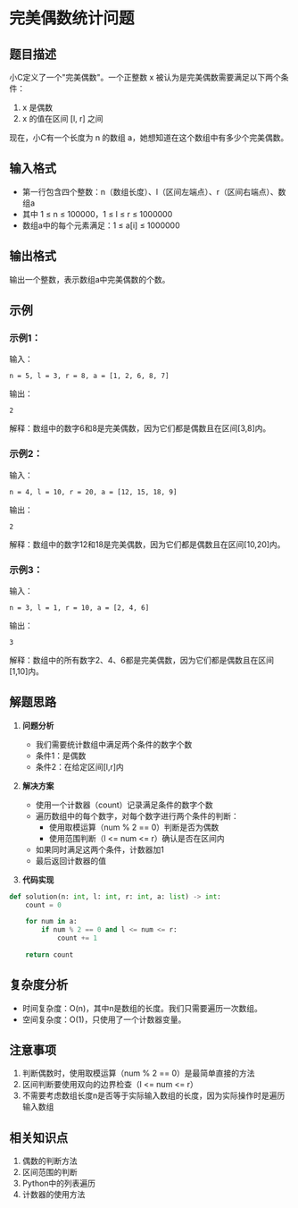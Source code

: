 # 完美偶数统计问题

## 题目描述

小C定义了一个"完美偶数"。一个正整数 x 被认为是完美偶数需要满足以下两个条件：

1. x 是偶数
2. x 的值在区间 [l, r] 之间

现在，小C有一个长度为 n 的数组 a，她想知道在这个数组中有多少个完美偶数。

## 输入格式

- 第一行包含四个整数：n（数组长度）、l（区间左端点）、r（区间右端点）、数组a
- 其中 1 ≤ n ≤ 100000，1 ≤ l ≤ r ≤ 1000000
- 数组a中的每个元素满足：1 ≤ a[i] ≤ 1000000

## 输出格式

输出一个整数，表示数组a中完美偶数的个数。

## 示例

### 示例1：
输入：
```
n = 5, l = 3, r = 8, a = [1, 2, 6, 8, 7]
```
输出：
```
2
```
解释：数组中的数字6和8是完美偶数，因为它们都是偶数且在区间[3,8]内。

### 示例2：
输入：
```
n = 4, l = 10, r = 20, a = [12, 15, 18, 9]
```
输出：
```
2
```
解释：数组中的数字12和18是完美偶数，因为它们都是偶数且在区间[10,20]内。

### 示例3：
输入：
```
n = 3, l = 1, r = 10, a = [2, 4, 6]
```
输出：
```
3
```
解释：数组中的所有数字2、4、6都是完美偶数，因为它们都是偶数且在区间[1,10]内。

## 解题思路

1. **问题分析**
   - 我们需要统计数组中满足两个条件的数字个数
   - 条件1：是偶数
   - 条件2：在给定区间[l,r]内

2. **解决方案**
   - 使用一个计数器（count）记录满足条件的数字个数
   - 遍历数组中的每个数字，对每个数字进行两个条件的判断：
     - 使用取模运算（num % 2 == 0）判断是否为偶数
     - 使用范围判断（l <= num <= r）确认是否在区间内
   - 如果同时满足这两个条件，计数器加1
   - 最后返回计数器的值

3. **代码实现**
```python
def solution(n: int, l: int, r: int, a: list) -> int:
    count = 0
    
    for num in a:
        if num % 2 == 0 and l <= num <= r:
            count += 1
            
    return count
```

## 复杂度分析

- 时间复杂度：O(n)，其中n是数组的长度。我们只需要遍历一次数组。
- 空间复杂度：O(1)，只使用了一个计数器变量。

## 注意事项

1. 判断偶数时，使用取模运算（num % 2 == 0）是最简单直接的方法
2. 区间判断要使用双向的边界检查（l <= num <= r）
3. 不需要考虑数组长度n是否等于实际输入数组的长度，因为实际操作时是遍历输入数组

## 相关知识点

1. 偶数的判断方法
2. 区间范围的判断
3. Python中的列表遍历
4. 计数器的使用方法

